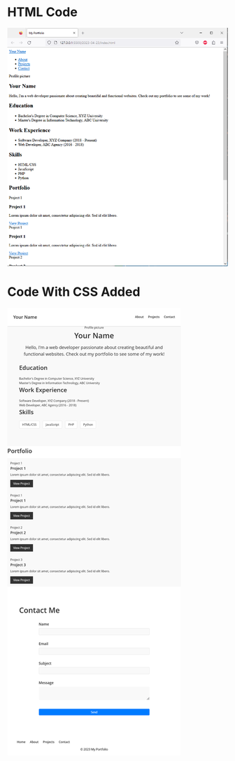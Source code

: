 
# HTML Code
![website landing page](https://github.com/curiousabel/Portfolioexamplegpt/blob/main/justhtml.PNG)
# Code With CSS Added
![website landing page](https://github.com/curiousabel/Portfolioexamplegpt/blob/main/withcss.png)
